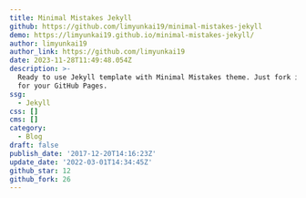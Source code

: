 ```yaml
---
title: Minimal Mistakes Jekyll
github: https://github.com/limyunkai19/minimal-mistakes-jekyll
demo: https://limyunkai19.github.io/minimal-mistakes-jekyll/
author: limyunkai19
author_link: https://github.com/limyunkai19
date: 2023-11-28T11:49:48.054Z
description: >-
  Ready to use Jekyll template with Minimal Mistakes theme. Just fork it to use
  for your GitHub Pages.
ssg:
  - Jekyll
css: []
cms: []
category:
  - Blog
draft: false
publish_date: '2017-12-20T14:16:23Z'
update_date: '2022-03-01T14:34:45Z'
github_star: 12
github_fork: 26
---
```

